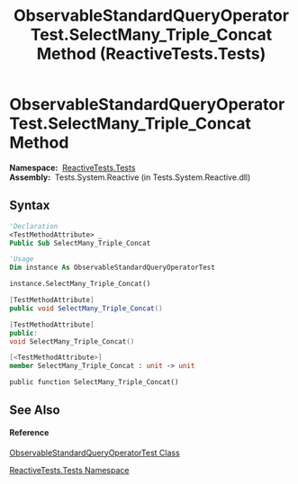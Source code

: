 ﻿---
title: ObservableStandardQueryOperatorTest.SelectMany_Triple_Concat Method  (ReactiveTests.Tests)
TOCTitle: SelectMany_Triple_Concat Method
ms:assetid: M:ReactiveTests.Tests.ObservableStandardQueryOperatorTest.SelectMany_Triple_Concat
ms:mtpsurl: https://msdn.microsoft.com/en-us/library/reactivetests.tests.observablestandardqueryoperatortest.selectmany_triple_concat(v=VS.103)
ms:contentKeyID: 36620016
ms.date: 06/28/2011
mtps_version: v=VS.103
f1_keywords:
- ReactiveTests.Tests.ObservableStandardQueryOperatorTest.SelectMany_Triple_Concat
dev_langs:
- CSharp
- JScript
- VB
- FSharp
- c++
---

# ObservableStandardQueryOperatorTest.SelectMany\_Triple\_Concat Method

**Namespace:**  [ReactiveTests.Tests](hh289046\(v=vs.103\).md)  
**Assembly:**  Tests.System.Reactive (in Tests.System.Reactive.dll)

## Syntax

``` vb
'Declaration
<TestMethodAttribute> _
Public Sub SelectMany_Triple_Concat
```

``` vb
'Usage
Dim instance As ObservableStandardQueryOperatorTest

instance.SelectMany_Triple_Concat()
```

``` csharp
[TestMethodAttribute]
public void SelectMany_Triple_Concat()
```

``` c++
[TestMethodAttribute]
public:
void SelectMany_Triple_Concat()
```

``` fsharp
[<TestMethodAttribute>]
member SelectMany_Triple_Concat : unit -> unit 
```

``` jscript
public function SelectMany_Triple_Concat()
```

## See Also

#### Reference

[ObservableStandardQueryOperatorTest Class](hh288944\(v=vs.103\).md)

[ReactiveTests.Tests Namespace](hh289046\(v=vs.103\).md)


